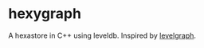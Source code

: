 hexygraph
=======

A hexastore in C++ using leveldb. Inspired by [levelgraph](https://github.com/mcollina/levelgraph).
